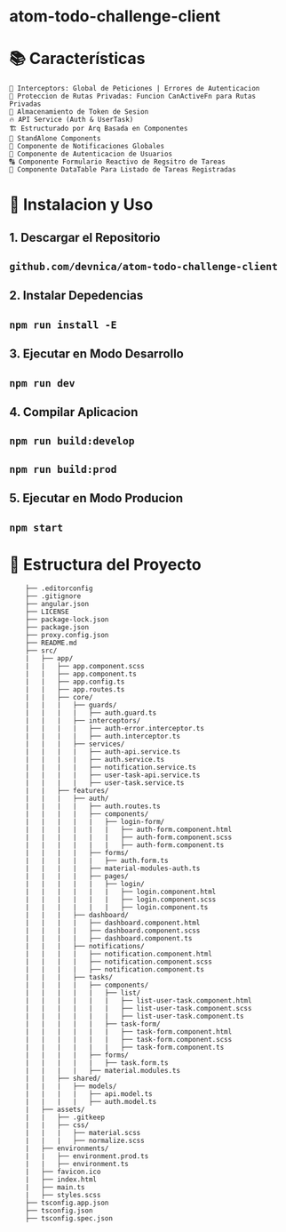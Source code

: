 # atom-todo-challenge-client

# 📚 Características

    🧲 Interceptors: Global de Peticiones | Errores de Autenticacion
    🔐 Proteccion de Rutas Privadas: Funcion CanActiveFn para Rutas Privadas
    🔑 Almacenamiento de Token de Sesion 
    🔥 API Service (Auth & UserTask)
    🏗️ Estructurado por Arq Basada en Componentes
    💎 StandAlone Components
    🔔 Componente de Notificaciones Globales
    🦸 Componente de Autenticacion de Usuarios
    🔠 Componente Formulario Reactivo de Regsitro de Tareas
    📑 Componente DataTable Para Listado de Tareas Registradas


# 🚀 Instalacion y Uso

## 1. Descargar el Repositorio

## `github.com/devnica/atom-todo-challenge-client`

## 2. Instalar Depedencias

## `npm run install -E`

## 3. Ejecutar en Modo Desarrollo

## `npm run dev`

## 4. Compilar Aplicacion

## `npm run build:develop`
## `npm run build:prod`

## 5. Ejecutar en Modo Producion

## `npm start`

# 📂 Estructura del Proyecto

        ├── .editorconfig
        ├── .gitignore
        ├── angular.json
        ├── LICENSE
        ├── package-lock.json
        ├── package.json
        ├── proxy.config.json
        ├── README.md
        ├── src/
        |   ├── app/
        |   |   ├── app.component.scss
        |   |   ├── app.component.ts
        |   |   ├── app.config.ts
        |   |   ├── app.routes.ts
        |   |   ├── core/
        |   |   |   ├── guards/
        |   |   |   |   ├── auth.guard.ts
        |   |   |   ├── interceptors/
        |   |   |   |   ├── auth-error.interceptor.ts
        |   |   |   |   ├── auth.interceptor.ts
        |   |   |   ├── services/
        |   |   |   |   ├── auth-api.service.ts
        |   |   |   |   ├── auth.service.ts
        |   |   |   |   ├── notification.service.ts
        |   |   |   |   ├── user-task-api.service.ts
        |   |   |   |   ├── user-task.service.ts
        |   |   ├── features/
        |   |   |   ├── auth/
        |   |   |   |   ├── auth.routes.ts
        |   |   |   |   ├── components/
        |   |   |   |   |   ├── login-form/
        |   |   |   |   |   |   ├── auth-form.component.html
        |   |   |   |   |   |   ├── auth-form.component.scss
        |   |   |   |   |   |   ├── auth-form.component.ts
        |   |   |   |   ├── forms/
        |   |   |   |   |   ├── auth.form.ts
        |   |   |   |   ├── material-modules-auth.ts
        |   |   |   |   ├── pages/
        |   |   |   |   |   ├── login/
        |   |   |   |   |   |   ├── login.component.html
        |   |   |   |   |   |   ├── login.component.scss
        |   |   |   |   |   |   ├── login.component.ts
        |   |   |   ├── dashboard/
        |   |   |   |   ├── dashboard.component.html
        |   |   |   |   ├── dashboard.component.scss
        |   |   |   |   ├── dashboard.component.ts
        |   |   |   ├── notifications/
        |   |   |   |   ├── notification.component.html
        |   |   |   |   ├── notification.component.scss
        |   |   |   |   ├── notification.component.ts
        |   |   |   ├── tasks/
        |   |   |   |   ├── components/
        |   |   |   |   |   ├── list/
        |   |   |   |   |   |   ├── list-user-task.component.html
        |   |   |   |   |   |   ├── list-user-task.component.scss
        |   |   |   |   |   |   ├── list-user-task.component.ts
        |   |   |   |   |   ├── task-form/
        |   |   |   |   |   |   ├── task-form.component.html
        |   |   |   |   |   |   ├── task-form.component.scss
        |   |   |   |   |   |   ├── task-form.component.ts
        |   |   |   |   ├── forms/
        |   |   |   |   |   ├── task.form.ts
        |   |   |   |   ├── material.modules.ts
        |   |   ├── shared/
        |   |   |   ├── models/
        |   |   |   |   ├── api.model.ts
        |   |   |   |   ├── auth.model.ts
        |   ├── assets/
        |   |   ├── .gitkeep
        |   |   ├── css/
        |   |   |   ├── material.scss
        |   |   |   ├── normalize.scss
        |   ├── environments/
        |   |   ├── environment.prod.ts
        |   |   ├── environment.ts
        |   ├── favicon.ico
        |   ├── index.html
        |   ├── main.ts
        |   ├── styles.scss
        ├── tsconfig.app.json
        ├── tsconfig.json
        ├── tsconfig.spec.json